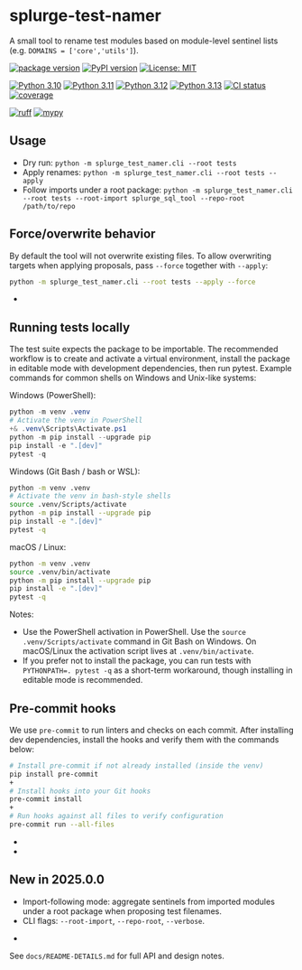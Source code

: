 # splurge-test-namer

A small tool to rename test modules based on module-level sentinel lists (e.g. `DOMAINS = ['core','utils']`).

<!-- Badges: Block 1 - version / pypi / license -->

[![package version](https://img.shields.io/badge/version-2025.0.0-blue.svg)](d:/repos/splurge-test-namer/pyproject.toml)
[![PyPI version](https://img.shields.io/pypi/v/splurge-test-namer.svg)](https://pypi.org/project/splurge-test-namer)
[![License: MIT](https://img.shields.io/badge/License-MIT-blue.svg)](LICENSE)

<!-- Badges: Block 2 - python versions / CI pass-fail / coverage -->

[![Python 3.10](https://github.com/jim-schilling/splurge-test-namer/actions/workflows/ci-py-3.10.yml/badge.svg)](https://github.com/jim-schilling/splurge-test-namer/actions/workflows/ci-py-3.10.yml) [![Python 3.11](https://github.com/jim-schilling/splurge-test-namer/actions/workflows/ci-py-3.11.yml/badge.svg)](https://github.com/jim-schilling/splurge-test-namer/actions/workflows/ci-py-3.11.yml)
[![Python 3.12](https://github.com/jim-schilling/splurge-test-namer/actions/workflows/ci-py-3.12.yml/badge.svg)](https://github.com/jim-schilling/splurge-test-namer/actions/workflows/ci-py-3.12.yml) [![Python 3.13](https://github.com/jim-schilling/splurge-test-namer/actions/workflows/ci-py-3.13.yml/badge.svg)](https://github.com/jim-schilling/splurge-test-namer/actions/workflows/ci-py-3.13.yml)
[![CI status](https://github.com/jim-schilling/splurge-test-namer/actions/workflows/python-ci.yml/badge.svg)](https://github.com/jim-schilling/splurge-test-namer/actions/workflows/python-ci.yml) [![coverage](https://img.shields.io/endpoint?url=https://raw.githubusercontent.com/jim-schilling/splurge-test-namer/main/.github/badges/coverage.json)](https://github.com/jim-schilling/splurge-test-namer/actions)

<!-- Badges: Block 3 - linters -->

[![ruff](https://img.shields.io/badge/ruff-passed-brightgreen.svg)](https://github.com/jim-schilling/splurge-test-namer/actions)
[![mypy](https://img.shields.io/badge/mypy-passed-brightgreen.svg)](https://github.com/jim-schilling/splurge-test-namer/actions)

Usage
-----
- Dry run: `python -m splurge_test_namer.cli --root tests`
- Apply renames: `python -m splurge_test_namer.cli --root tests --apply`
- Follow imports under a root package: `python -m splurge_test_namer.cli --root tests --root-import splurge_sql_tool --repo-root /path/to/repo`

Force/overwrite behavior
------------------------
By default the tool will not overwrite existing files. To allow overwriting targets when applying proposals, pass `--force` together with `--apply`:

```bash
python -m splurge_test_namer.cli --root tests --apply --force
```
+

Running tests locally
---------------------
The test suite expects the package to be importable. The recommended workflow is to create and activate a virtual environment, install the package in editable mode with development dependencies, then run pytest. Example commands for common shells on Windows and Unix-like systems:

Windows (PowerShell):

```powershell
python -m venv .venv
# Activate the venv in PowerShell
+& .venv\Scripts\Activate.ps1
python -m pip install --upgrade pip
pip install -e ".[dev]"
pytest -q
```

Windows (Git Bash / bash or WSL):

```bash
python -m venv .venv
# Activate the venv in bash-style shells
source .venv/Scripts/activate
python -m pip install --upgrade pip
pip install -e ".[dev]"
pytest -q
```

macOS / Linux:

```bash
python -m venv .venv
source .venv/bin/activate
python -m pip install --upgrade pip
pip install -e ".[dev]"
pytest -q
```

Notes:
- Use the PowerShell activation in PowerShell. Use the `source .venv/Scripts/activate` command in Git Bash on Windows. On macOS/Linux the activation script lives at `.venv/bin/activate`.
- If you prefer not to install the package, you can run tests with `PYTHONPATH=. pytest -q` as a short-term workaround, though installing in editable mode is recommended.

Pre-commit hooks
---------------
We use `pre-commit` to run linters and checks on each commit. After installing dev dependencies, install the hooks and verify them with the commands below:

```bash
# Install pre-commit if not already installed (inside the venv)
pip install pre-commit
+
# Install hooks into your Git hooks
pre-commit install
+
# Run hooks against all files to verify configuration
pre-commit run --all-files
```
+
+
New in 2025.0.0
---------------
- Import-following mode: aggregate sentinels from imported modules under a root package when proposing test filenames.
- CLI flags: `--root-import`, `--repo-root`, `--verbose`.
+
See `docs/README-DETAILS.md` for full API and design notes.

